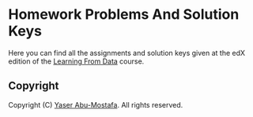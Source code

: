 # Homework Problems And Solution Keys

Here you can find all the assignments and solution keys given at the edX edition
of the [Learning From Data](http://work.caltech.edu/telecourse.html) course.

## Copyright

Copyright (C) [Yaser Abu-Mostafa](http://work.caltech.edu/index.html).
All rights reserved.
